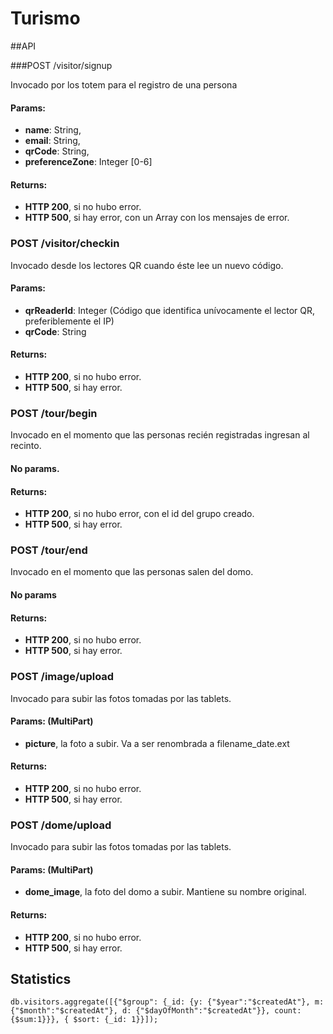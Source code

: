 # Turismo

##API

###POST /visitor/signup

Invocado por los totem para el registro de una persona

#### Params:
- **name**: String,
- **email**: String,
- **qrCode**: String,
- **preferenceZone**: Integer [0-6]

#### Returns:
- **HTTP 200**, si no hubo error.
- **HTTP 500**, si hay error, con un Array con los mensajes de error.

### POST /visitor/checkin
Invocado desde los lectores QR cuando éste lee un nuevo código.

#### Params:
- **qrReaderId**: Integer (Código que identifica unívocamente el lector QR, preferiblemente el IP)
- **qrCode**: String

#### Returns:
- **HTTP 200**, si no hubo error.
- **HTTP 500**, si hay error.

### POST /tour/begin
Invocado en el momento que las personas recién registradas ingresan al recinto.

#### No params.

#### Returns:
- **HTTP 200**, si no hubo error, con el id del grupo creado.
- **HTTP 500**, si hay error.

### POST /tour/end
Invocado en el momento que las personas salen del domo.

#### No params

#### Returns:
- **HTTP 200**, si no hubo error.
- **HTTP 500**, si hay error.

### POST /image/upload
Invocado para subir las fotos tomadas por las tablets.

#### Params: (MultiPart)
- **picture**, la foto a subir. Va a ser renombrada a filename_date.ext

#### Returns:
- **HTTP 200**, si no hubo error.
- **HTTP 500**, si hay error.

### POST /dome/upload
Invocado para subir las fotos tomadas por las tablets.

#### Params: (MultiPart)
- **dome_image**, la foto del domo a subir. Mantiene su nombre original.

#### Returns:
- **HTTP 200**, si no hubo error.
- **HTTP 500**, si hay error.

## Statistics

```
db.visitors.aggregate([{"$group": {_id: {y: {"$year":"$createdAt"}, m: {"$month":"$createdAt"}, d: {"$dayOfMonth":"$createdAt"}}, count: {$sum:1}}}, { $sort: {_id: 1}}]);
```
